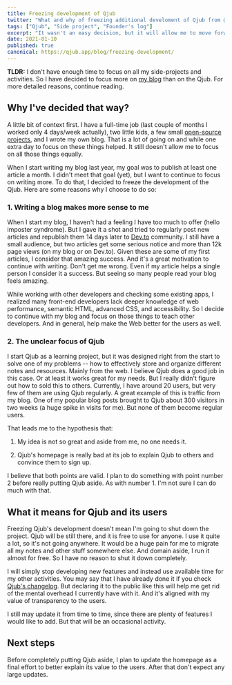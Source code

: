 ```yaml
---
title: Freezing development of Qjub
twitter: "What and why of freezing additional develoment of Qjub from @pustelto"
tags: ["Qjub", "Side project", "Founder's log"]
excerpt: "It wasn't an easy decision, but it will allow me to move forward. Here is what it means and why I choose to do so."
date: 2021-01-10
published: true
canonical: https://qjub.app/blog/freezing-development/
---
```


**TLDR:** I don't have enough time to focus on all my side-projects and activities. So I have decided to focus more on [my blog](https://pustelto.com) than on the Qjub. For more detailed reasons, continue reading.

## Why I've decided that way?

A little bit of context first. I have a full-time job (last couple of months I worked only 4 days/week actually), two little kids, a few small [open-source projects](https://pustelto.com/projects/), and I wrote my own blog. That is a lot of going on and while one extra day to focus on these things helped. It still doesn't allow me to focus on all those things equally.

When I start writing my blog last year, my goal was to publish at least one article a month. I didn't meet that goal (yet), but I want to continue to focus on writing more. To do that, I decided to freeze the development of the Qjub. Here are some reasons why I choose to do so:

### 1. Writing a blog makes more sense to me

When I start my blog, I haven't had a feeling I have too much to offer (hello imposter syndrome). But I gave it a shot and tried to regularly post new articles and republish them 14 days later to [Dev.to](https://dev.to/) community. I still have a small audience, but two articles get some serious notice and more than 12k page views (on my blog or on Dev.to). Given these are some of my first articles, I consider that amazing success. And it's a great motivation to continue with writing. Don't get me wrong. Even if my article helps a single person I consider it a success. But seeing so many people read your blog feels amazing.

While working with other developers and checking some existing apps, I realized many front-end developers lack deeper knowledge of web performance, semantic HTML, advanced CSS, and accessibility. So I decide to continue with my blog and focus on those things to teach other developers. And in general, help make the Web better for the users as well.

### 2. The unclear focus of Qjub

I start Qjub as a learning project, but it was designed right from the start to solve one of my problems -- how to effectively store and organize different notes and resources. Mainly from the web. I believe Qjub does a good job in this case. Or at least it works great for my needs. But I really didn't figure out how to sold this to others. Currently, I have around 20 users, but very few of them are using Qjub regularly. A great example of this is traffic from my blog. One of my popular blog posts brought to Qjub about 300 visitors in two weeks (a huge spike in visits for me). But none of them become regular users.

That leads me to the hypothesis that:

1. My idea is not so great and aside from me, no one needs it.

2. Qjub's homepage is really bad at its job to explain Qjub to others and convince them to sign up.

I believe that both points are valid. I plan to do something with point number 2 before really putting Qjub aside. As with number 1. I'm not sure I can do much with that.

## What it means for Qjub and its users

Freezing Qjub's development doesn't mean I'm going to shut down the project. Qjub will be still there, and it is free to use for anyone. I use it quite a lot, so it's not going anywhere. It would be a huge pain for me to migrate all my notes and other stuff somewhere else. And domain aside, I run it almost for free. So I have no reason to shut it down completely.

I will simply stop developing new features and instead use available time for my other activities. You may say that I have already done it if you check [Qjub's changelog](https://qjub.app/changelog/). But declaring it to the public like this will help me get rid of the mental overhead I currently have with it. And it's aligned with my value of transparency to the users.

I still may update it from time to time, since there are plenty of features I would like to add. But that will be an occasional activity.

## Next steps

Before completely putting Qjub aside, I plan to update the homepage as a final effort to better explain its value to the users. After that don't expect any large updates.
